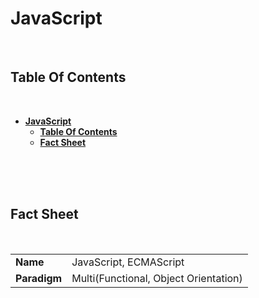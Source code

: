 # **JavaScript**
<br>

## **Table Of Contents**
<br>

- [**JavaScript**](#javascript)
  - [**Table Of Contents**](#table-of-contents)
  - [**Fact Sheet**](#fact-sheet)

<br>
<br>
<br>

## **Fact Sheet**
<br>

|             |                                          |
|:------------|:-----------------------------------------|
|**Name**     |JavaScript, ECMAScript                    |
|**Paradigm** |Multi(Functional, Object Orientation)     |
